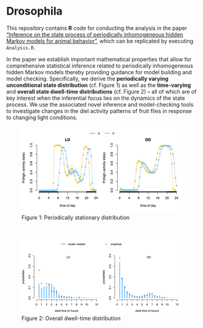 
# Drosophila

This repository contains **R** code for conducting the analysis in the
paper [“Inference on the state process of periodically inhomogeneous
hidden Markov models for animal
behavior”](https://arxiv.org/abs/2312.14583), which can be replicated by
executing `Analysis.R`.

In the paper we establish important mathematical properties that allow
for comprehensive statistical inference related to periodically
inhomogeneous hidden Markov models thereby providing guidance for model
building and model checking. Specifically, we derive the **periodically
varying unconditional state distribution** (cf. Figure 1) as well as the
**time-varying** and **overall state dwell-time distributions**
(cf. Figure 2) – all of which are of key interest when the inferential
focus lies on the dynamics of the state process. We use the associated
novel inference and model-checking tools to investigate changes in the
diel activity patterns of fruit flies in response to changing light
conditions.

<figure>
<img src="./figures/p_stationary.png"
alt="Figure 1: Periodically stationary distribution" />
<figcaption aria-hidden="true">Figure 1: Periodically stationary
distribution</figcaption>
</figure>

<br>

<figure>
<img src="./figures/overall_distr.png"
alt="Figure 2: Overall dwell-time distribution" />
<figcaption aria-hidden="true">Figure 2: Overall dwell-time
distribution</figcaption>
</figure>
